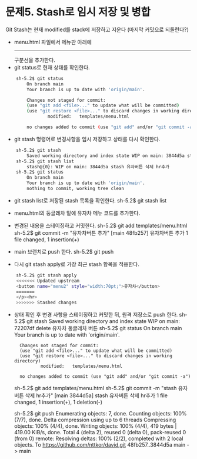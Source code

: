 # 문제5. Stash로 임시 저장 및 병합
Git Stash는 현재 modified를 stack에 저장하고 지운다 (마지막 커밋으로 되돌린다?)
* menu.html 파일에서 메뉴판 아래에 <hr> 구분선을 추가한다.
* git status로 현재 상태를 확인한다.
```bash
    sh-5.2$ git status
        On branch main
        Your branch is up to date with 'origin/main'.

        Changes not staged for commit:
        (use "git add <file>..." to update what will be committed)
        (use "git restore <file>..." to discard changes in working directory)
                modified:   templates/menu.html

        no changes added to commit (use "git add" and/or "git commit -a")
```

* git stash 명령어로 변경사항을 임시 저장하고 상태를 다시 확인한다.
```bash
    sh-5.2$ git stash
        Saved working directory and index state WIP on main: 3844d5a stash 유자버튼 삭제 hr추가
    sh-5.2$ git stash list
        stash@{0}: WIP on main: 3844d5a stash 유자버튼 삭제 hr추가
    sh-5.2$ git status
        On branch main
        Your branch is up to date with 'origin/main'.
        nothing to commit, working tree clean
```

* git stash list로 저장된 stash 목록을 확인한다.
    sh-5.2$ git stash list

* menu.html의 둥글레차 밑에 유자차 메뉴 코드를 추가한다.

* 변경된 내용을 스테이징하고 커밋한다.
    sh-5.2$ git add templates/menu.html 
    sh-5.2$ git commit -m "유자차버튼 추가"
    [main 48fb257] 유자차버튼 추가
    1 file changed, 1 insertion(+)
    
* main 브랜치로 push 한다.
    sh-5.2$ git push

* 다시 git stash apply로 가장 최근 stash 항목을 적용한다.
```bash
    sh-5.2$ git stash apply
    <<<<<<< Updated upstream
    <button name="menu2" style="width:70pt;">유자차</button>
    =======
    </p><hr>
    >>>>>>> Stashed changes
```
* 상태 확인 후 변경 사항을 스테이징하고 커밋한 뒤, 원격 저장소로 push 한다.
    sh-5.2$ git stash
        Saved working directory and index state WIP on main: 72207df delete 유자차 둥글레차 버튼
        sh-5.2$ git status
        On branch main
        Your branch is up to date with 'origin/main'.

        Changes not staged for commit:
        (use "git add <file>..." to update what will be committed)
        (use "git restore <file>..." to discard changes in working directory)
                modified:   templates/menu.html

        no changes added to commit (use "git add" and/or "git commit -a")

    sh-5.2$ git add templates/menu.html 
    sh-5.2$ git commit -m "stash 유자버튼 삭제 hr추가"
        [main 3844d5a] stash 유자버튼 삭제 hr추가
        1 file changed, 1 insertion(+), 1 deletion(-)

    sh-5.2$ git push
        Enumerating objects: 7, done.
        Counting objects: 100% (7/7), done.
        Delta compression using up to 6 threads
        Compressing objects: 100% (4/4), done.
        Writing objects: 100% (4/4), 419 bytes | 419.00 KiB/s, done.
        Total 4 (delta 2), reused 0 (delta 0), pack-reused 0 (from 0)
        remote: Resolving deltas: 100% (2/2), completed with 2 local objects.
        To https://github.com/nttkor/david.git
        48fb257..3844d5a  main -> main
